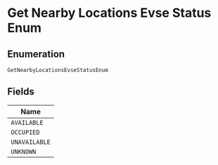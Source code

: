 
# Get Nearby Locations Evse Status Enum

## Enumeration

`GetNearbyLocationsEvseStatusEnum`

## Fields

| Name |
|  --- |
| `AVAILABLE` |
| `OCCUPIED` |
| `UNAVAILABLE` |
| `UNKNOWN` |

